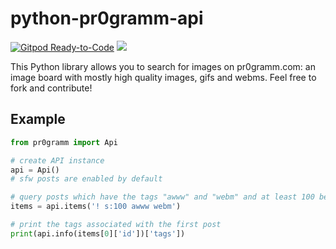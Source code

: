 # python-pr0gramm-api

[![Gitpod Ready-to-Code](https://img.shields.io/badge/Gitpod-Ready--to--Code-blue?logo=gitpod)](https://gitpod.io/#https://github.com/ricardoboss/python-pr0gramm-api) 
[![](https://github.com/ricardoboss/python-pr0gramm-api/workflows/Python%20Unit%20Tests/badge.svg)](https://github.com/ricardoboss/python-pr0gramm-api/actions)

This Python library allows you to search for images on pr0gramm.com: an image board with mostly high quality images, gifs and webms.
Feel free to fork and contribute!

## Example

```python
from pr0gramm import Api

# create API instance
api = Api()
# sfw posts are enabled by default

# query posts which have the tags "awww" and "webm" and at least 100 benis
items = api.items('! s:100 awww webm')

# print the tags associated with the first post
print(api.info(items[0]['id'])['tags'])
```
